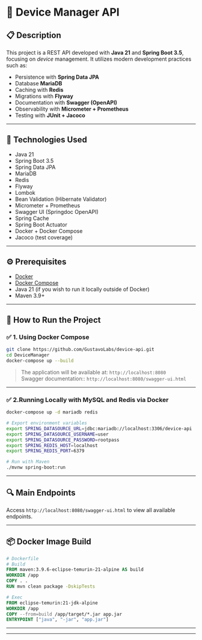 
# 📘 Device Manager API

## 📋 Description

This project is a REST API developed with **Java 21** and **Spring Boot 3.5**, focusing on *device* management. It utilizes modern development practices such as:

- Persistence with **Spring Data JPA**
- Database **MariaDB**
- Caching with **Redis**
- Migrations with **Flyway**
- Documentation with **Swagger (OpenAPI)**
- Observability with **Micrometer + Prometheus**
- Testing with **JUnit + Jacoco**

---

## 🚀 Technologies Used

- Java 21
- Spring Boot 3.5
- Spring Data JPA
- MariaDB
- Redis
- Flyway
- Lombok
- Bean Validation (Hibernate Validator)
- Micrometer + Prometheus
- Swagger UI (Springdoc OpenAPI)
- Spring Cache
- Spring Boot Actuator
- Docker + Docker Compose
- Jacoco (test coverage)

---

## ⚙️ Prerequisites

- [Docker](https://www.docker.com/)
- [Docker Compose](https://docs.docker.com/compose/)
- Java 21 (if you wish to run it locally outside of Docker)
- Maven 3.9+

---

## 📂 How to Run the Project

### ✅ 1. Using Docker Compose

```bash
git clone https://github.com/GustavoLabs/device-api.git
cd DeviceManager
docker-compose up --build
```

> The application will be available at: `http://localhost:8080`  
> Swagger documentation:: `http://localhost:8080/swagger-ui.html`

---

### ✅ 2.Running Locally with MySQL and Redis via Docker

```bash
docker-compose up -d mariadb redis

# Export environment variables
export SPRING_DATASOURCE_URL=jdbc:mariadb://localhost:3306/device-api
export SPRING_DATASOURCE_USERNAME=user
export SPRING_DATASOURCE_PASSWORD=rootpass
export SPRING_REDIS_HOST=localhost
export SPRING_REDIS_PORT=6379

# Run with Maven
./mvnw spring-boot:run
```

---

## 🔍 Main Endpoints

Access `http://localhost:8080/swagger-ui.html` to view all available endpoints.

---

## 📦 Docker Image Build

```dockerfile
# Dockerfile
# Build
FROM maven:3.9.6-eclipse-temurin-21-alpine AS build
WORKDIR /app
COPY . .
RUN mvn clean package -DskipTests

# Exec
FROM eclipse-temurin:21-jdk-alpine
WORKDIR /app
COPY --from=build /app/target/*.jar app.jar
ENTRYPOINT ["java", "-jar", "app.jar"]
```

---

---
